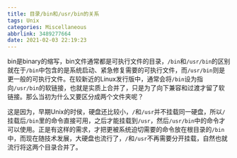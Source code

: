 ```yaml
---
title: 目录/bin和/usr/bin的关系
tags: Unix
categories: Miscellaneous
abbrlink: 3489277664
date: 2021-02-03 22:19:23
---
```


bin是binary的缩写，bin文件通常都是可执行文件的目录，`/bin`和`/usr/bin`的区别就在于`/bin`中包含的是系统启动、紧急修复需要的可执行文件，而`/usr/bin`则是更一般的可执行文件。在较新近的Linux发行版中，通常会将`/bin`设为指向`/usr/bin`的软链接，也就是实质上合并了，只是为了向下兼容和过渡才留了软链接。那么当初为什么又要区分成两个文件夹呢？

这是因为，早期Unix的时侯，硬盘还比较小，`/`和`/usr`并不挂载同一硬盘，所以`/`挂载后`/bin`里的命令直接可用，之后才能挂载到`/usr`，然后`/usr/bin`中的命令才可以使用。正是有这样的需求，才把更被系统迫切需要的命令放在根目录的`/bin`中，而现在随技术发展，大硬盘也流行了，`/`和`/usr`不再需要分开挂载，自然也就流行将这两个目录合并了。